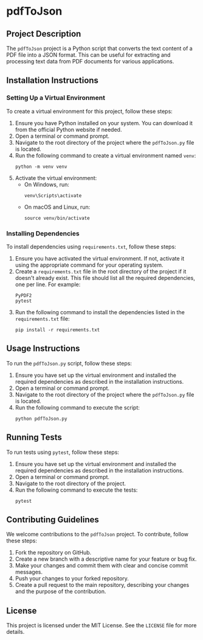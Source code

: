 # pdfToJson

## Project Description

The `pdfToJson` project is a Python script that converts the text content of a PDF file into a JSON format. This can be useful for extracting and processing text data from PDF documents for various applications.

## Installation Instructions

### Setting Up a Virtual Environment

To create a virtual environment for this project, follow these steps:

1. Ensure you have Python installed on your system. You can download it from the official Python website if needed.
2. Open a terminal or command prompt.
3. Navigate to the root directory of the project where the `pdfToJson.py` file is located.
4. Run the following command to create a virtual environment named `venv`:
   ```
   python -m venv venv
   ```
5. Activate the virtual environment:
   - On Windows, run:
     ```
     venv\Scripts\activate
     ```
   - On macOS and Linux, run:
     ```
     source venv/bin/activate
     ```

### Installing Dependencies

To install dependencies using `requirements.txt`, follow these steps:

1. Ensure you have activated the virtual environment. If not, activate it using the appropriate command for your operating system.
2. Create a `requirements.txt` file in the root directory of the project if it doesn't already exist. This file should list all the required dependencies, one per line. For example:
   ```
   PyPDF2
   pytest
   ```
3. Run the following command to install the dependencies listed in the `requirements.txt` file:
   ```
   pip install -r requirements.txt
   ```

## Usage Instructions

To run the `pdfToJson.py` script, follow these steps:

1. Ensure you have set up the virtual environment and installed the required dependencies as described in the installation instructions.
2. Open a terminal or command prompt.
3. Navigate to the root directory of the project where the `pdfToJson.py` file is located.
4. Run the following command to execute the script:
   ```
   python pdfToJson.py
   ```

## Running Tests

To run tests using `pytest`, follow these steps:

1. Ensure you have set up the virtual environment and installed the required dependencies as described in the installation instructions.
2. Open a terminal or command prompt.
3. Navigate to the root directory of the project.
4. Run the following command to execute the tests:
   ```
   pytest
   ```

## Contributing Guidelines

We welcome contributions to the `pdfToJson` project. To contribute, follow these steps:

1. Fork the repository on GitHub.
2. Create a new branch with a descriptive name for your feature or bug fix.
3. Make your changes and commit them with clear and concise commit messages.
4. Push your changes to your forked repository.
5. Create a pull request to the main repository, describing your changes and the purpose of the contribution.

## License

This project is licensed under the MIT License. See the `LICENSE` file for more details.
